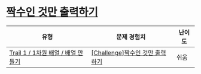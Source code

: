 # [짝수인 것만 출력하기](https://www.codetree.ai/trails/complete/curated-cards/challenge-print-even-number)

|유형|문제 경험치|난이도|
|---|---|---|
|[Trail 1 / 1차원 배열 / 배열 만들기](https://www.codetree.ai/trail-info/novice-low/)|[[Challenge]짝수인 것만 출력하기](https://www.codetree.ai/trails/complete/curated-cards/challenge-print-even-number/)|쉬움|

